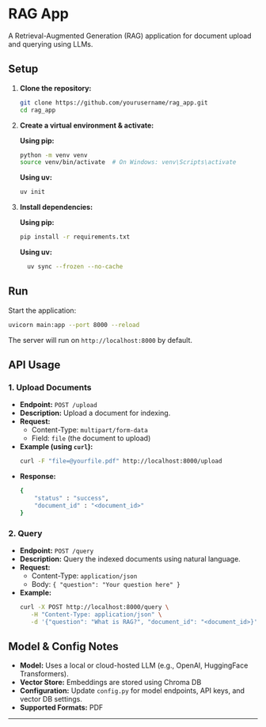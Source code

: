 # RAG App

A Retrieval-Augmented Generation (RAG) application for document upload and querying using LLMs.

## Setup

1. **Clone the repository:**
    ```bash
    git clone https://github.com/yourusername/rag_app.git
    cd rag_app
    ```

2. **Create a virtual environment & activate:**

    **Using pip:**
    ```bash
    python -m venv venv
    source venv/bin/activate  # On Windows: venv\Scripts\activate
    ```

    **Using uv:**
    ```bash
    uv init
    ```

3. **Install dependencies:**
    
    **Using pip:**
    ```bash
    pip install -r requirements.txt
    ```

    **Using uv:**
    ```bash
      uv sync --frozen --no-cache
    ```

## Run

Start the application:
```bash
uvicorn main:app --port 8000 --reload
```
The server will run on `http://localhost:8000` by default.

## API Usage

### 1. Upload Documents

- **Endpoint:** `POST /upload`
- **Description:** Upload a document for indexing.
- **Request:**
  - Content-Type: `multipart/form-data`
  - Field: `file` (the document to upload)
- **Example (using `curl`):**
  ```bash
  curl -F "file=@yourfile.pdf" http://localhost:8000/upload
  ```
- **Response:**
    ```bash
    {
        "status" : "success",
        "document_id" : "<document_id>"
    }

### 2. Query

- **Endpoint:** `POST /query`
- **Description:** Query the indexed documents using natural language.
- **Request:**
  - Content-Type: `application/json`
  - Body: `{ "question": "Your question here" }`
- **Example:**
  ```bash
  curl -X POST http://localhost:8000/query \
     -H "Content-Type: application/json" \
     -d '{"question": "What is RAG?", "document_id": "<document_id>}'
  ```

## Model & Config Notes

- **Model:** Uses a local or cloud-hosted LLM (e.g., OpenAI, HuggingFace Transformers).
- **Vector Store:** Embeddings are stored using Chroma DB
- **Configuration:** Update `config.py` for model endpoints, API keys, and vector DB settings.
- **Supported Formats:** PDF
---

